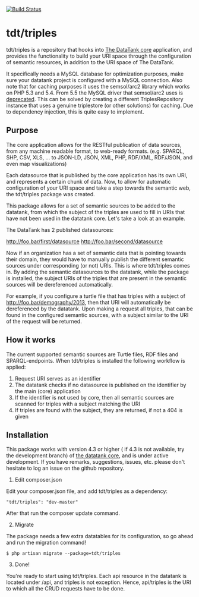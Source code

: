 [![Build Status](https://travis-ci.org/tdt/triples.png?branch=master)](https://travis-ci.org/tdt/triples)
# tdt/triples

tdt/triples is a repository that hooks into [The DataTank core](https://github.com/tdt/core) application, and provides the functionality to build your URI space through the configuration of semantic resources, in addition to the URI space of The DataTank.

It specifically needs a MySQL database for optimization purposes, make sure your datatank project is configured with a MySQL connection. Also note that for caching purposes it uses the semsol/arc2 library which works on PHP 5.3 and 5.4. From 5.5 the MySQL driver that semsol/arc2 uses is [deprecated](https://github.com/semsol/arc2/issues/58). This can be solved by creating a different TriplesRepository instance that uses a genuine triplestore (or other solutions) for caching. Due to dependency injection, this is quite easy to implement.

## Purpose

The core application allows for the RESTful publication of data sources, from any machine readable format, to web-ready formats. (e.g. SPARQL, SHP, CSV, XLS, ... to JSON-LD, JSON, XML, PHP, RDF/XML, RDF/JSON, and even map visualizations)

Each datasource that is published by the core application has its own URI, and represents a certain chunk of data. Now, to allow for automatic configuration of your URI space and take a step towards the semantic web, the tdt/triples package was created.

This package allows for a set of semantic sources to be added to the datatank, from which the subject of the triples are used to fill in URIs that have not been used in the datatank core. Let's take a look at an example.

The DataTank has 2 published datasources:

http://foo.bar/first/datasource
http://foo.bar/second/datasource

Now if an organization has a set of semantic data that is pointing towards their domain, they would have to manually publish the different semantic sources under corresponding (or not) URIs. This is where tdt/triples comes in. By adding the semantic datasources to the datatank, while the package is installed, the subject URIs of the triples that are present in the semantic sources will be dereferenced automatically.

For example, if you configure a turtle file that has triples with a subject of http://foo.bar/demography/2013, then that URI will automatically be dereferenced by the datatank. Upon making a request all triples, that can be found in the configured semantic sources, with a subject similar to the URI of the request will be returned.

## How it works

The current supported semantic sources are Turtle files, RDF files and SPARQL-endpoints. When tdt/triples is installed the following workflow is applied:

1) Request URI serves as an identifier
2) The datatank checks if no datasource is published on the identifier by the main (core) application
3) If the identifier is not used by core, then all semantic sources are scanned for triples with a subject matching the URI
4) If triples are found with the subject, they are returned, if not a 404 is given

## Installation

This package works with version 4.3 or higher ( if 4.3 is not available, try the development branch) of [the datatank core](https://github.com/tdt/core), and is under active development. If you have remarks, suggestions, issues, etc. please don't hesitate to log an issue on the github repository.

1) Edit composer.json

Edit your composer.json file, and add tdt/triples as a dependency:

    "tdt/triples": "dev-master"

After that run the composer update command.

2) Migrate

The package needs a few extra datatables for its configuration, so go ahead and run the migration command!

    $ php artisan migrate --package=tdt/triples

3) Done!

You're ready to start using tdt/triples. Each api resource in the datatank is located under <root>/api, and triples is not exception. Hence, api/triples is the URI to which all the CRUD requests have to be done.

